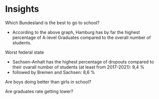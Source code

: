 # Insights

Which Bundesland is the best to go to school?

- According to the above graph, Hamburg has by far the highest percentage of A-level Graduates compared to the overall number of students.

Worst federal state

- Sachsen-Anhalt has the highest percentage of dropouts compared to their ovarall number of students (at least from 2017-2021): 9,4 %
- followed by Bremen and Sachsen: 8,6 %


Are boys doing better than girls in school?

Are graduates rate getting lower?